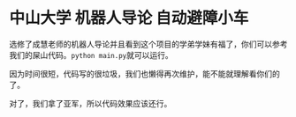# 中山大学 机器人导论 自动避障小车

选修了成慧老师的机器人导论并且看到这个项目的学弟学妹有福了，你们可以参考我们的屎山代码。`python main.py`就可以运行。

因为时间很短，代码写的很垃圾，我们也懒得再次维护，能不能就理解看你们的了。

对了，我们拿了亚军，所以代码效果应该还行。